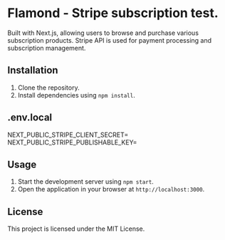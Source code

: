 # Flamond - Stripe subscription test.

 Built with Next.js, allowing users to browse and purchase various subscription products. Stripe API is used for payment processing and subscription management.

## Installation

1. Clone the repository.
2. Install dependencies using `npm install`.

## .env.local

NEXT_PUBLIC_STRIPE_CLIENT_SECRET=
NEXT_PUBLIC_STRIPE_PUBLISHABLE_KEY=

## Usage

1. Start the development server using `npm start`.
2. Open the application in your browser at `http://localhost:3000`.


## License

This project is licensed under the MIT License.